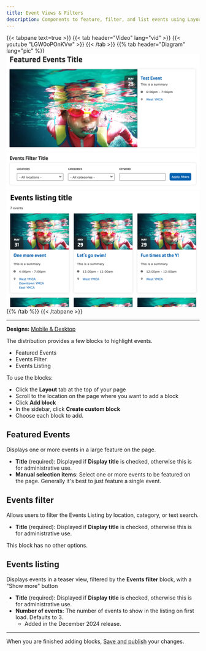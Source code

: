 ```yaml
---
title: Event Views & Filters
description: Components to feature, filter, and list events using Layout Builder.
---
```


{{< tabpane text=true >}}
{{< tab header="Video" lang="vid" >}}
{{< youtube "LGW0oPOnKVw" >}}
{{< /tab >}}
{{% tab header="Diagram" lang="pic" %}}
![A screenshot showing the Featured events block.](event-views--featured.png)
![A screenshot showing the Events filter block.](event-views--filter.png)
![A screenshot showing the Events listing block.](event-views--listing.png)
{{% /tab %}}
{{< /tabpane >}}

-----

**Designs:** [Mobile & Desktop](<../../../../../../assets/img/designs/lb-ui-kit/Event List.jpg>)

The distribution provides a few blocks to highlight events.

- Featured Events
- Events Filter
- Events Listing

To use the blocks:

- Click the **Layout** tab at the top of your page
- Scroll to the location on the page where you want to add a block
- Click **Add block**
- In the sidebar, click **Create custom block**
- Choose each block to add.

## Featured Events

Displays one or more events in a large feature on the page.

- **Title** (required): Displayed if **Display title** is checked, otherwise this is for administrative use.
- **Manual selection items**: Select one or more events to be featured on the page. Generally it's best to just feature a single event.

## Events filter

Allows users to filter the Events Listing by location, category, or text search.

- **Title** (required): Displayed if **Display title** is checked, otherwise this is for administrative use.

This block has no other options.

## Events listing

Displays events in a teaser view, filtered by the **Events filter** block, with a "Show more" button

- **Title** (required): Displayed if **Display title** is checked, otherwise this is for administrative use.
- **Number of events:** The number of events to show in the listing on first load. Defaults to 3.
    - Added in the December 2024 release.

---

When you are finished adding blocks, [Save and publish](../#saving-and-publishing) your changes.
